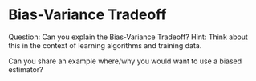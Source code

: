 # Bias-Variance Tradeoff

Question: Can you explain the Bias-Variance Tradeoff? Hint: Think about this
in the context of learning algorithms and training data.

Can you share an example where/why you would want to use a biased estimator?